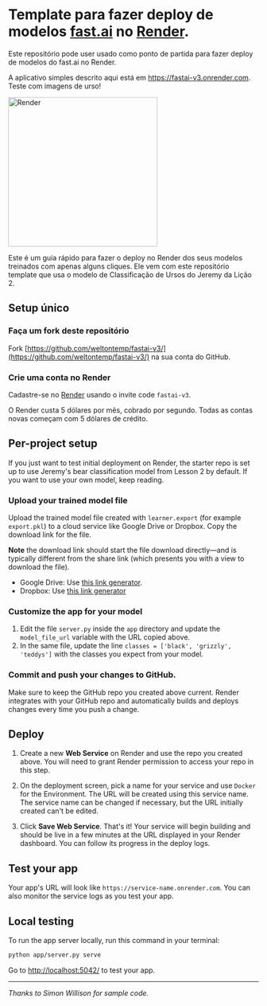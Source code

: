 # Template para fazer deploy de modelos [fast.ai](https://www.fast.ai) no [Render](https://render.com).

Este repositório pode user usado como ponto de partida para fazer deploy de modelos do fast.ai no Render.

A aplicativo simples descrito aqui está em https://fastai-v3.onrender.com. Teste com imagens de urso!

<img alt="Render" src="/images/render/render.svg" class="provider-logo" width="300">

Este é um guia rápido para fazer o deploy no Render dos seus modelos treinados com apenas alguns cliques. Ele vem com este repositório template que usa o modelo de Classificação de Ursos do Jeremy da Lição 2.

## Setup único

### Faça um fork deste repositório

Fork [https://github.com/weltontemp/fastai-v3/](https://github.com/weltontemp/fastai-v3/) na sua conta do GitHub.

### Crie uma conta no Render

Cadastre-se no [Render](https://render.com/i/fastai-v3) usando o invite code `fastai-v3`.

O Render custa 5 dólares por mês, cobrado por segundo. Todas as contas novas começam com 5 dólares de crédito.

## Per-project setup

If you just want to test initial deployment on Render, the starter repo is set up to use Jeremy's bear classification model from Lesson 2 by default. If you want to use your own model, keep reading.

### Upload your trained model file

Upload the trained model file created with `learner.export` (for example `export.pkl`) to a cloud service like Google Drive or Dropbox. Copy the download link for the file.

**Note** the download link should start the file download directly&mdash;and is typically different from the share link (which presents you with a view to download the file).

* Google Drive: Use [this link generator](https://www.wonderplugin.com/online-tools/google-drive-direct-link-generator/).
* Dropbox: Use [this link generator](https://syncwithtech.blogspot.com/p/direct-download-link-generator.html)

### Customize the app for your model

1. Edit the file `server.py` inside the `app` directory and update the `model_file_url` variable with the URL copied above.
2. In the same file, update the line `classes = ['black', 'grizzly', 'teddys']` with the classes you expect from your model.

### Commit and push your changes to GitHub.

Make sure to keep the GitHub repo you created above current. Render integrates with your GitHub repo and automatically builds and deploys changes every time you push a change.

## Deploy

1. Create a new **Web Service** on Render and use the repo you created above. You will need to grant Render permission to access your repo in this step.

2. On the deployment screen, pick a name for your service and use `Docker` for the Environment. The URL will be created using this service name. The service name can be changed if necessary, but the URL initially created can't be edited.

3. Click **Save Web Service**. That's it! Your service will begin building and should be live in a few minutes at the URL displayed in your Render dashboard. You can follow its progress in the deploy logs.


## Test your app

Your app's URL will look like `https://service-name.onrender.com`. You can also monitor the service logs as you test your app.

## Local testing

To run the app server locally, run this command in your terminal:

```bash
python app/server.py serve
```

Go to [http://localhost:5042/](http://localhost:5042/) to test your app.

---

*Thanks to Simon Willison for sample code.*
